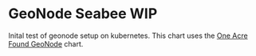 # GeoNode Seabee WIP

Inital test of geonode setup on kubernetes. This chart uses the [One Acre Found GeoNode](https://github.com/one-acre-fund/oaf-public-charts) chart. 